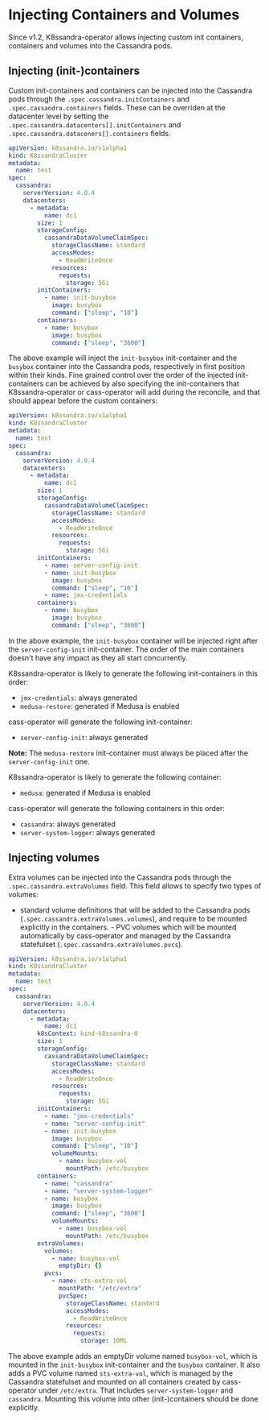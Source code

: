 # Injecting Containers and Volumes

Since v1.2, K8ssandra-operator allows injecting custom init containers, containers and volumes into the Cassandra pods.

## Injecting (init-)containers

Custom init-containers and containers can be injected into the Cassandra pods through the `.spec.cassandra.initContainers` and `.spec.cassandra.containers` fields.
These can be overriden at the datacenter level by setting the `.spec.cassandra.datacenters[].initContainers` and `.spec.cassandra.dataceners[].containers` fields.

```yaml
apiVersion: k8ssandra.io/v1alpha1
kind: K8ssandraCluster
metadata:
  name: test
spec:
  cassandra:
    serverVersion: 4.0.4
    datacenters:
      - metadata:
          name: dc1
        size: 1
        storageConfig:
          cassandraDataVolumeClaimSpec:
            storageClassName: standard
            accessModes:
              - ReadWriteOnce
            resources:
              requests:
                storage: 5Gi
        initContainers:
          - name: init-busybox
            image: busybox
            command: ["sleep", "10"]
        containers:
          - name: busybox
            image: busybox
            command: ["sleep", "3600"]
```

The above example will inject the `init-busybox` init-container and the `busybox` container into the Cassandra pods, respectively in first position within their kinds.
Fine grained control over the order of the injected init-containers can be achieved by also specifying the init-containers that K8ssandra-operator or cass-operator will add during the reconcile, and that should appear before the custom containers:

```yaml
apiVersion: k8ssandra.io/v1alpha1
kind: K8ssandraCluster
metadata:
  name: test
spec:
  cassandra:
    serverVersion: 4.0.4
    datacenters:
      - metadata:
          name: dc1
        size: 1
        storageConfig:
          cassandraDataVolumeClaimSpec:
            storageClassName: standard
            accessModes:
              - ReadWriteOnce
            resources:
              requests:
                storage: 5Gi
        initContainers:
          - name: server-config-init
          - name: init-busybox
            image: busybox
            command: ["sleep", "10"]
          - name: jmx-credentials
        containers:
          - name: busybox
            image: busybox
            command: ["sleep", "3600"]
```

In the above example, the `init-busybox` container will be injected right after the `server-config-init` init-container.
The order of the main containers doesn't have any impact as they all start concurrently.

K8ssandra-operator is likely to generate the following init-containers in this order:

- `jmx-credentials`: always generated
- `medusa-restore`: generated if Medusa is enabled

cass-operator will generate the following init-container:

- `server-config-init`: always generated

**Note:** The `medusa-restore` init-container must always be placed after the `server-config-init` one.

K8ssandra-operator is likely to generate the following container:

- `medusa`: generated if Medusa is enabled

cass-operator will generate the following containers in this order:

- `cassandra`: always generated
- `server-system-logger`: always generated


## Injecting volumes

Extra volumes can be injected into the Cassandra pods through the `.spec.cassandra.extraVolumes` field.
This field allows to specify two types of volumes:

- standard volume definitions that will be added to the Cassandra pods (`.spec.cassandra.extraVolumes.volumes`), and require to be mounted explicitly in the containers. - PVC volumes which will be mounted automatically by cass-operator and managed by the Cassandra statefulset (`.spec.cassandra.extraVolumes.pvcs`).

```yaml
apiVersion: k8ssandra.io/v1alpha1
kind: K8ssandraCluster
metadata:
  name: test
spec:
  cassandra:
    serverVersion: 4.0.4
    datacenters:
      - metadata:
          name: dc1
        k8sContext: kind-k8ssandra-0
        size: 1
        storageConfig:
          cassandraDataVolumeClaimSpec:
            storageClassName: standard
            accessModes:
              - ReadWriteOnce
            resources:
              requests:
                storage: 5Gi
        initContainers:
          - name: "jmx-credentials"
          - name: "server-config-init"
          - name: init-busybox
            image: busybox
            command: ["sleep", "10"]
            volumeMounts:
              - name: busybox-vol
                mountPath: /etc/busybox
        containers:
          - name: "cassandra"
          - name: "server-system-logger"
          - name: busybox
            image: busybox
            command: ["sleep", "3600"]
            volumeMounts:
              - name: busybox-vol
                mountPath: /etc/busybox
        extraVolumes:
          volumes:
            - name: busybox-vol
              emptyDir: {}
          pvcs:
            - name: sts-extra-vol
              mountPath: "/etc/extra"
              pvcSpec:
                storageClassName: standard
                accessModes:
                  - ReadWriteOnce
                resources:
                  requests:
                    storage: 10Mi
```

The above example adds an emptyDir volume named `busybox-vol`, which is mounted in the `init-busybox` init-container and the `busybox` container.
It also adds a PVC volume named `sts-extra-vol`, which is managed by the Cassandra statefulset and mounted on all containers created by cass-operator under `/etc/extra`. That includes `server-system-logger` and `cassandra`. Mounting this volume into other (init-)containers should be done explicitly.